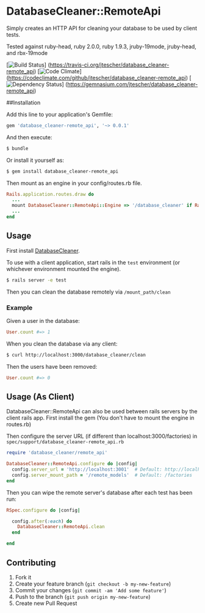 # DatabaseCleaner::RemoteApi

Simply creates an HTTP API for cleaning your database to be used by client tests.

Tested against ruby-head, ruby 2.0.0, ruby 1.9.3,  jruby-19mode, jruby-head, and rbx-19mode

[![Build Status](https://travis-ci.org/jtescher/database_cleaner-remote_api.png?branch=master)]
(https://travis-ci.org/jtescher/database_cleaner-remote_api)
[![Code Climate](https://codeclimate.com/github/jtescher/database_cleaner-remote_api.png)]
(https://codeclimate.com/github/jtescher/database_cleaner-remote_api)
[![Dependency Status](https://gemnasium.com/jtescher/database_cleaner-remote_api.png)]
(https://gemnasium.com/jtescher/database_cleaner-remote_api)


##Installation

Add this line to your application's Gemfile:

```ruby
gem 'database_cleaner-remote_api', '~> 0.0.1'
```

And then execute:
```bash
$ bundle
```

Or install it yourself as:
```bash
$ gem install database_cleaner-remote_api
```

Then mount as an engine in your config/routes.rb file.
```ruby
Rails.application.routes.draw do
  ...
  mount DatabaseCleaner::RemoteApi::Engine => '/database_cleaner' if Rails.env.test?
  ...
end
```


## Usage

First install [DatabaseCleaner](https://github.com/bmabey/database_cleaner).

To use with a client application, start rails in the `test` environment (or whichever environment mounted the engine).
```bash
$ rails server -e test
```

Then you can clean the database remotely via `/mount_path/clean`

### Example

Given a user in the database:
```ruby
User.count #=> 1
```

When you clean the database via any client:
```bash
$ curl http://localhost:3000/database_cleaner/clean
```

Then the users have been removed:
```ruby
User.count #=> 0
```

## Usage (As Client)

DatabaseCleaner::RemoteApi can also be used between rails servers by the client rails app.
First install the gem (You don't have to mount the engine in routes.rb)

Then configure the server URL (if different than localhost:3000/factories) in
`spec/support/database_cleaner-remote_api.rb`

```ruby
require 'database_cleaner/remote_api'

DatabaseCleaner::RemoteApi.configure do |config|
  config.server_url = 'http://localhost:3001'  # Default: http://localhost:3000
  config.server_mount_path = '/remote_models'  # Default: /factories
end
```

Then you can wipe the remote server's database after each test has been run:

```ruby
RSpec.configure do |config|

  config.after(:each) do
    DatabaseCleaner::RemoteApi.clean
  end

end
```


## Contributing

1. Fork it
2. Create your feature branch (`git checkout -b my-new-feature`)
3. Commit your changes (`git commit -am 'Add some feature'`)
4. Push to the branch (`git push origin my-new-feature`)
5. Create new Pull Request
